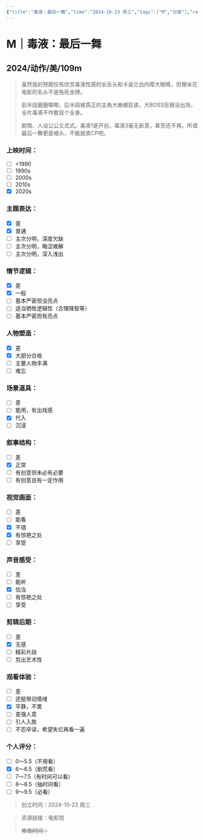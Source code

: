 ```yaml
---
{"title":"毒液：最后一舞","time":"2024-10-23 周三","tags":["M","分类"],"rating":6.5,"豆瓣":null,"dg-publish":true,"permalink":"/300 评价/M/新近看过/毒液：最后一舞/","dgPassFrontmatter":true,"created":"2024-10-23T19:28:49.335+08:00","updated":"2024-10-23T22:18:59.709+08:00"}
---
```


# M｜毒液：最后一舞
## 2024/动作/美/109m
>虽然我的预期仅有欣赏毒液性感的长舌头和卡姿兰白内障大眼睛，但爆米花电影的名头不是免死金牌。
>
>前半段磨磨唧唧，后半段被真正的主角大蜥蜴狂虐。大BOSS压根没出场，全片毒液不咋敢现个全身。
>
>剧情、人设公公又式式。毒液1是开创，毒液3毫无新意，甚至还不爽。所谓最后一舞更是噱头，不能就卖CP吧。
### 上映时间：
- [ ] <1990
- [ ] 1990s
- [ ] 2000s
- [ ] 2010s
- [x] 2020s
### 主题表达：
- [x] 差
- [x] 普通
- [ ] 主次分明，深度欠缺
- [ ] 主次分明，晦涩难解
- [ ] 主次分明，深入浅出
### 情节逻辑：
- [x] 差
- [x] 一般
- [ ] 基本严密但没亮点
- [ ] 适当牺牲逻辑性（合理降智等）
- [ ] 基本严密而有亮点
### 人物塑造：
- [x] 差
- [x] 大部分合格
- [ ] 主要人物丰满
- [ ] 难忘
### 场景道具：
- [ ] 差
- [ ] 能用，有出戏感
- [x] 代入
- [ ] 沉浸
### 叙事结构：
- [ ] 差
- [x] 正常
- [ ] 有创意但未必有必要
- [ ] 有创意且有一定作用
### 视觉画面：
- [ ] 差
- [ ] 能看
- [x] 不错
- [x] 有惊艳之处
- [ ] 享受
### 声音感受：
- [ ] 差
- [ ] 能听
- [x] 恰当
- [ ] 有惊艳之处
- [ ] 享受
### 剪辑后期：
- [ ] 差
- [x] 无感
- [ ] 精彩片段
- [ ] 剪出艺术性
### 观看体验：
- [ ] 差
- [ ] 还挺带动情绪
- [x] 平静，不累
- [ ] 差强人意
- [ ] 引人入胜
- [ ] 不忍卒读，希望失忆再看一遍
### 个人评分：
- [ ] 0～5.5（不用看）
- [x] 6～6.5（剧荒看）
- [ ] 7～7.5（有时间可以看）
- [ ] 8～8.5（抽时间看）
- [ ] 9～9.5（必看）

>创立时间：2024-10-23 周三

>资源链接：电影院

>~~修改时间：~~



